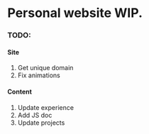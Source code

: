 # Personal website WIP.

### TODO:
#### Site
1. Get unique domain
2. Fix animations
#### Content
1. Update experience
2. Add JS doc
3. Update projects
